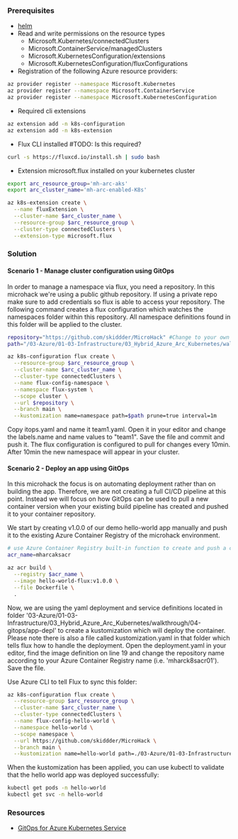 ### Prerequisites
* [helm](https://helm.sh/docs/intro/install/)
* Read and write permissions on the resource types
    * Microsoft.Kubernetes/connectedClusters 
    * Microsoft.ContainerService/managedClusters
    * Microsoft.KubernetesConfiguration/extensions
    * Microsoft.KubernetesConfiguration/fluxConfigurations
* Registration of the following Azure resource providers:
```bash
az provider register --namespace Microsoft.Kubernetes
az provider register --namespace Microsoft.ContainerService
az provider register --namespace Microsoft.KubernetesConfiguration
```
* Required cli extensions
```bash
az extension add -n k8s-configuration
az extension add -n k8s-extension
```
* Flux CLI installed #TODO: Is this required?
```bash
curl -s https://fluxcd.io/install.sh | sudo bash
```
* Extension microsoft.flux installed on your kubernetes cluster
```bash
export arc_resource_group='mh-arc-aks'
export arc_cluster_name='mh-arc-enabled-K8s'

az k8s-extension create \
  --name fluxExtension \
  --cluster-name $arc_cluster_name \
  --resource-group $arc_resource_group \
  --cluster-type connectedClusters \
  --extension-type microsoft.flux
```

### Solution
#### Scenario 1 - Manage cluster configuration using GitOps
In order to manage a namespace via flux, you need a repository. In this microhack we're using a public github repository. If using a private repo make sure to add credentials so flux is able to access your repository. The following command creates a flux configuration which watches the namespaces folder within this repository. All namespace definitions found in this folder will be applied to the cluster.
```bash
repository="https://github.com/skiddder/MicroHack" #Change to your own fork of the Microhack repository
path="/03-Azure/01-03-Infrastructure/03_Hybrid_Azure_Arc_Kubernetes/walkthrough/04-gitops/namespaces"

az k8s-configuration flux create \
  --resource-group $arc_resource_group \
  --cluster-name $arc_cluster_name \
  --cluster-type connectedClusters \
  --name flux-config-namespace \
  --namespace flux-system \
  --scope cluster \
  --url $repository \
  --branch main \
  --kustomization name=namespace path=$path prune=true interval=1m
```
Copy itops.yaml and name it team1.yaml. Open it in your editor and change the labels.name and name values to "team1". Save the file and commit and push it. The flux configuration is configured to pull for changes every 10min. After 10min the new namespace will appear in your cluster.

#### Scenario 2 - Deploy an app using GitOps
In this microhack the focus is on automating deployment rather than on building the app. Therefore, we are not creating a full CI/CD pipeline at this point. Instead we will focus on how GitOps can be used to pull a new container version when your existing build pipeline has created and pushed it to your container repository.

We start by creating v1.0.0 of our demo hello-world app manually and push it to the existing Azure Container Registry of the microhack environment.
```bash
# use Azure Container Registry built-in function to create and push a container image to our registryssh 
acr_name=mharcaksacr

az acr build \
  --registry $acr_name \
  --image hello-world-flux:v1.0.0 \
  --file Dockerfile \
  .
```

Now, we are using the yaml deployment and service definitions located in folder '03-Azure/01-03-Infrastructure/03_Hybrid_Azure_Arc_Kubernetes/walkthrough/04-gitops/app-depl' to create a kustomization which will deploy the container. Please note there is also a file called kustomization.yaml in that folder which tells flux how to handle the deployment. Open the deployment.yaml in your editor, find the image definition on line 19 and change the repository name according to your Azure Container Registry name (i.e. 'mharck8sacr01'). Save the file. 

Use Azure CLI to tell Flux to sync this folder:
```bash
az k8s-configuration flux create \
  --resource-group $arc_resource_group \
  --cluster-name $arc_cluster_name \
  --cluster-type connectedClusters \
  --name flux-config-hello-world \
  --namespace hello-world \
  --scope namespace \
  --url https://github.com/skiddder/MicroHack \
  --branch main \
  --kustomization name=hello-world path=./03-Azure/01-03-Infrastructure/03_Hybrid_Azure_Arc_Kubernetes/walkthrough/04-gitops/app-depl prune=true interval=1m
```

When the kustomization has been applied, you can use kubectl to validate that the hello world app was deployed successfully:
```bash
kubectl get pods -n hello-world
kubectl get svc -n hello-world
```

### Resources
* [GitOps for Azure Kubernetes Service](https://learn.microsoft.com/en-us/azure/architecture/example-scenario/gitops-aks/gitops-blueprint-aks)